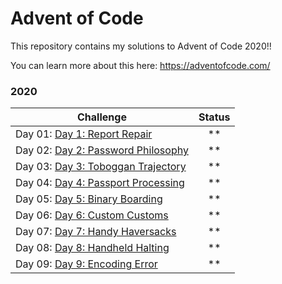 # Advent of Code 

This repository contains my solutions to Advent of Code 2020!!

You can learn more about this here: https://adventofcode.com/



### 2020
| Challenge                                                                        | Status |
| -------------------------------------------------------------------------------- | :----: |
| Day 01: [Day 1: Report Repair](https://adventofcode.com/2020/day/1)              |  \*\*  |
| Day 02: [Day 2: Password Philosophy](https://adventofcode.com/2020/day/2)  |  \*\*  |
| Day 03: [Day 3: Toboggan Trajectory](https://adventofcode.com/2020/day/3)    |  \*\*  |
| Day 04: [Day 4: Passport Processing](https://adventofcode.com/2020/day/4)    |  \*\*  |
| Day 05: [Day 5: Binary Boarding](https://adventofcode.com/2020/day/5)    |  \*\*  |
| Day 06: [Day 6: Custom Customs](https://adventofcode.com/2020/day/6)    |  \*\*  |
| Day 07: [Day 7: Handy Haversacks](https://adventofcode.com/2020/day/7)    |  \*\*  |
| Day 08: [Day 8: Handheld Halting](https://adventofcode.com/2020/day/8)    |  \*\*  |
| Day 09: [Day 9: Encoding Error](https://adventofcode.com/2020/day/9)    |  \*\*  |
